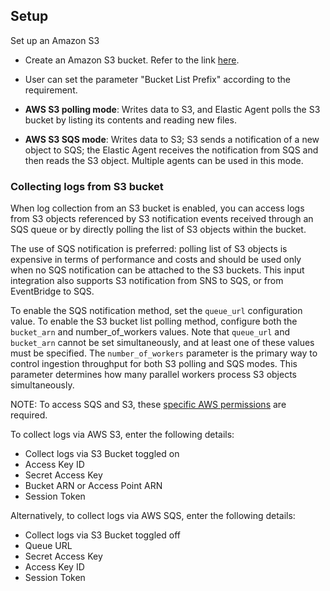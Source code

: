 ## Setup

Set up an Amazon S3
- Create an Amazon S3 bucket. Refer to the link [here](https://docs.aws.amazon.com/AmazonS3/latest/userguide/create-bucket-overview.html).
- User can set the parameter "Bucket List Prefix" according to the requirement.

- **AWS S3 polling mode**: Writes data to S3, and Elastic Agent polls the S3 bucket by listing its contents and reading new files. 
- **AWS S3 SQS mode**: Writes data to S3; S3 sends a notification of a new object to SQS; the Elastic Agent receives the notification from SQS and then reads the S3 object. Multiple agents can be used in this mode.


### Collecting logs from S3 bucket

When log collection from an S3 bucket is enabled, you can access logs from S3 objects referenced by S3 notification events received through an SQS queue or by directly polling the list of S3 objects within the bucket.

The use of SQS notification is preferred: polling list of S3 objects is expensive in terms of performance and costs and should be used only when no SQS notification can be attached to the S3 buckets. This input integration also supports S3 notification from SNS to SQS, or from EventBridge to SQS.

To enable the SQS notification method, set the `queue_url` configuration value. To enable the S3 bucket list polling method, configure both the `bucket_arn` and number_of_workers values. Note that `queue_url` and `bucket_arn` cannot be set simultaneously, and at least one of these values must be specified. The `number_of_workers` parameter is the primary way to control ingestion throughput for both S3 polling and SQS modes. This parameter determines how many parallel workers process S3 objects simultaneously.

NOTE: To access SQS and S3, these [specific AWS permissions](https://www.elastic.co/guide/en/beats/filebeat/current/filebeat-input-aws-s3.html#_aws_permissions_2) are required.

  To collect logs via AWS S3, enter the following details:
  - Collect logs via S3 Bucket toggled on
  - Access Key ID
  - Secret Access Key
  - Bucket ARN or Access Point ARN
  - Session Token

  Alternatively, to collect logs via AWS SQS, enter the following details:
  - Collect logs via S3 Bucket toggled off
  - Queue URL
  - Secret Access Key
  - Access Key ID
  - Session Token
